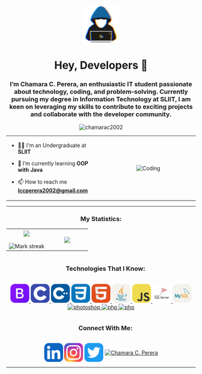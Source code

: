<p align="center">
    <img width="100" src="https://github.com/0xAbdulKhalid/0xAbdulKhalid/raw/main/assets/mdImages/about_me.gif">
</p>
<h1 align="center"> Hey, Developers 👋</h1>
<h3 align="center">I’m Chamara C. Perera, an enthusiastic IT student passionate about technology, coding, and problem-solving. Currently pursuing my degree in Information Technology at SLIIT, I am keen on leveraging my skills to contribute to exciting projects and collaborate with the developer community.</h3>

<p align="center"> <img src="https://komarev.com/ghpvc/?username=chamarac2002&label=Profile%20views&color=0e75b6&style=flat" alt="chamarac2002" /> </p>

<table align="center">
<tr border="none">
<td width="50%" align="left">

- 👨‍🎓 I'm an Undergraduate at **SLIIT**

- 🌱 I’m currently learning **OOP with Java**

- 📫 How to reach me **lccperera2002@gmail.com**

  
</td>
<td width="50%" align="center">
  <img align="center" alt="Coding" width="450" src="https://github.com/Anmol-Baranwal/Cool-GIFs-For-GitHub/assets/74038190/0c7eb6ed-663b-4ce4-bfbd-18239a38ba1b">
</td>
</tr>
</table>

---

<h3 align="center">My Statistics:</h3>
<!--- stats & Trophy (start) -->
<p align="center">
  <!--- stats (start) -->
<table align="center">
<tr border="none">
<td width="50%" align="center">
  
  <img  align="center"  src="https://github-readme-stats.vercel.app/api?username=chamarac2002&theme=dark&show_icons=true&count_private=true" />
  <br></br>
  <img  title="🔥 Get streak stats for your profile at git.io/streak-stats" alt="Mark streak" src="https://github-readme-streak-stats.herokuapp.com/?user=chamarac2002&theme=dark&hide_border=false" /> 
</td>

<td width="50%" align="center">

  <img  align="center"  src="https://github-readme-stats.anuraghazra1.vercel.app/api/top-langs/?username=chamarac2002&theme=dark&hide_border=false&no-bg=true&no-frame=true&langs_count=10"/>
  
  </td>
</tr>
</table>

<!--- stats (end) -->

<!--h1 without bottom border-->
<div id="user-content-toc">
  <ul align="center">
    <summary><h3 style="display: inline-block">Technologies That I Know:</h3></summary>
  </ul>
</div>
<p align="center"> <a href="https://getbootstrap.com" target="_blank" rel="noreferrer"> <img src="https://github.com/tandpfun/skill-icons/blob/main/icons/Bootstrap.svg" alt="bootstrap" width="50" height="50"/> </a> <a href="https://www.cprogramming.com/" target="_blank" rel="noreferrer"> <img src="https://github.com/tandpfun/skill-icons/blob/main/icons/C.svg" alt="c" width="50" height="50"/> </a> <a href="https://www.w3schools.com/cpp/" target="_blank" rel="noreferrer"> <img src="https://github.com/tandpfun/skill-icons/blob/main/icons/CPP.svg" alt="cplusplus" width="50" height="50"/> </a> <a href="https://www.w3schools.com/css/" target="_blank" rel="noreferrer"> <img src="https://github.com/tandpfun/skill-icons/blob/main/icons/CSS.svg" alt="css3" width="50" height="50"/> </a>  <a href="https://www.w3.org/html/" target="_blank" rel="noreferrer"> <img src="https://github.com/tandpfun/skill-icons/blob/main/icons/HTML.svg" alt="html5" width="50" height="50"/> </a> <a href="https://www.java.com" target="_blank" rel="noreferrer"> <img src="https://github.com/tandpfun/skill-icons/blob/main/icons/Java-Light.svg" alt="java" width="50" height="50"/> </a> <a href="https://developer.mozilla.org/en-US/docs/Web/JavaScript" target="_blank" rel="noreferrer"> <img src="https://github.com/tandpfun/skill-icons/blob/main/icons/JavaScript.svg" alt="javascript" width="50" height="50"/> </a> <a href="https://www.microsoft.com/en-us/sql-server" target="_blank" rel="noreferrer"> <img src="https://github.com/Scar1109/skill-icons/blob/Scar1109/icons/microsoftSQL.svg" alt="mssql" width="50" height="50"/> </a> <a href="https://www.mysql.com/" target="_blank" rel="noreferrer"> <img src="https://github.com/tandpfun/skill-icons/blob/main/icons/MySQL-Light.svg" alt="mysql" width="50" height="50"/> </a> <a href="https://www.photoshop.com/en" target="_blank" rel="noreferrer"> <img src="https://github.com/Scar1109/skill-icons/blob/Scar1109/icons/Photoshop.svg" alt="photoshop" width="50" height="50"/> </a> <a href="https://www.php.net" target="_blank" rel="noreferrer"> <img src="https://github.com/Scar1109/skill-icons/blob/Scar1109/icons/PHP-Light.svg" alt="php" width="50" height="50"/> <img src="https://github.com/Scar1109/skill-icons/blob/Scar1109/icons/Kotlin-Light.svg" alt="php" width="50" height="50"/></a></p>


<!-- Connect with me -->
<!--h2 without bottom border-->
<div id="user-content-toc">
  <ul align="center">
    <summary><h3 style="display: inline-block">Connect With Me:</h3></summary>
  </ul>
</div>

<p align="center">
<a href="https://linkedin.com/in/chamara-c-perera-04b2b3285/" target="blank"><img align="center" src="https://github.com/tandpfun/skill-icons/blob/main/icons/LinkedIn.svg" alt="chamara-c-perera" height="50" width="50" /></a>
<a href="https://instagram.com/chamara_c_perera" target="blank"><img align="center" src="https://github.com/tandpfun/skill-icons/blob/main/icons/Instagram.svg" alt="chamara_c_perera" height="50" width="50" /></a>
<a href="https://x.com/chamarac2002" target="blank"><img align="center" src="https://github.com/tandpfun/skill-icons/blob/main/icons/Twitter.svg" alt="chamarac2002" height="50" width="50" /></a>
<a href="https://www.facebook.com/profile.php?id=100040341138536&mibextid=LQQJ4d" target="blank"><img align="center" src="https://raw.githubusercontent.com/rahuldkjain/github-profile-readme-generator/master/src/images/icons/Social/facebook.svg" alt="Chamara C. Perera" height="50" width="50" /></a>

</p>

---
